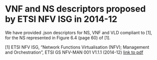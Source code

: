 # VNF and NS descriptors proposed by ETSI NFV ISG in 2014-12

We have provided .json descriptors for NS, VNF and VLD compliant to [1], for the NS represented in Figure 6.4 (page 60) of [1].


[1] ETSI NFV ISG, “Network Functions Virtualisation (NFV); Management and Orchestration”, ETSI GS NFV-MAN 001 V1.1.1 (2014-12)
[link to pdf](http://www.etsi.org/deliver/etsi_gs/NFV-MAN/001_099/001/01.01.01_60/gs_NFV-MAN001v010101p.pdf)


